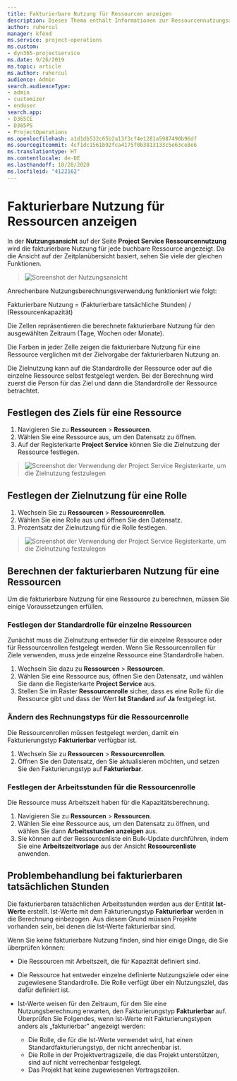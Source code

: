```yaml
---
title: Fakturierbare Nutzung für Ressourcen anzeigen
description: Dieses Thema enthält Informationen zur Ressourcennutzungsansicht.
author: ruhercul
manager: kfend
ms.service: project-operations
ms.custom:
- dyn365-projectservice
ms.date: 9/26/2019
ms.topic: article
ms.author: ruhercul
audience: Admin
search.audienceType:
- admin
- customizer
- enduser
search.app:
- D365CE
- D365PS
- ProjectOperations
ms.openlocfilehash: a1d1db532c65b2a13f3cf4e1281a5987490b96df
ms.sourcegitcommit: 4cf1dc1561b92fca4175f0b3813133c5e63ce8e6
ms.translationtype: HT
ms.contentlocale: de-DE
ms.lasthandoff: 10/28/2020
ms.locfileid: "4122162"
---
```

# <a name="view-chargeable-utilization-for-resources"></a>Fakturierbare Nutzung für Ressourcen anzeigen
 
In der **Nutzungsansicht** auf der Seite **Project Service Ressourcennutzung** wird die fakturierbare Nutzung für jede buchbare Ressource angezeigt. Da die Ansicht auf der Zeitplanübersicht basiert, sehen Sie viele der gleichen Funktionen.

> ![Screenshot der Nutzungsansicht](media/FAQ-utilization-1.png)
 

Anrechenbare Nutzungsberechnungsverwendung funktioniert wie folgt:

   Fakturierbare Nutzung = (Fakturierbare tatsächliche Stunden) / (Ressourcenkapazität)

Die Zellen repräsentieren die berechnete fakturierbare Nutzung für den ausgewählten Zeitraum (Tage, Wochen oder Monate).

Die Farben in jeder Zelle zeigen die fakturierbare Nutzung für eine Ressource verglichen mit der Zielvorgabe der fakturierbaren Nutzung an. 

Die Zielnutzung kann auf die Standardrolle der Ressource oder auf die einzelne Ressource selbst festgelegt werden. Bei der Berechnung wird zuerst die Person für das Ziel und dann die Standardrolle der Ressource betrachtet.

## <a name="set-target-on-a-resource"></a>Festlegen des Ziels für eine Ressource

1. Navigieren Sie zu **Ressourcen** \> **Ressourcen**. 
2. Wählen Sie eine Ressource aus, um den Datensatz zu öffnen. 
3. Auf der Registerkarte **Project Service** können Sie die Zielnutzung der Ressource festlegen.

> ![Screenshot der Verwendung der Project Service Registerkarte, um die Zielnutzung festzulegen](media/FAQ-utilization-2.png)
 
## <a name="set-target-utilization-on-a-role"></a>Festlegen der Zielnutzung für eine Rolle

1. Wechseln Sie zu **Ressourcen** \> **Ressourcenrollen**. 
2. Wählen Sie eine Rolle aus und öffnen Sie den Datensatz. 
3. Prozentsatz der Zielnutzung für die Rolle festlegen.

> ![Screenshot der Verwendung der Project Service Registerkarte, um die Zielnutzung festzulegen](media/FAQ-utilization-3.png)
 
## <a name="calculate-chargeable-utilization-for-a-resource"></a>Berechnen der fakturierbaren Nutzung für eine Ressourcen

Um die fakturierbare Nutzung für eine Ressource zu berechnen, müssen Sie einige Voraussetzungen erfüllen. 

### <a name="set-default-role-for-individual-resource"></a>Festlegen der Standardrolle für einzelne Ressourcen

Zunächst muss die Zielnutzung entweder für die einzelne Ressource oder für Ressourcenrollen festgelegt werden. Wenn Sie Ressourcenrollen für Ziele verwenden, muss jede einzelne Ressource eine Standardrolle haben. 

1. Wechseln Sie dazu zu **Ressourcen** \> **Ressourcen**. 
2. Wählen Sie eine Ressource aus, öffnen Sie den Datensatz, und wählen Sie dann die Registerkarte **Project Service** aus. 
3. Stellen Sie im Raster **Ressourcenrolle** sicher, dass es eine Rolle für die Ressource gibt und dass der Wert **Ist Standard** auf **Ja** festgelegt ist.
 
### <a name="change-billing-type-for-resource-role"></a>Ändern des Rechnungstyps für die Ressourcenrolle

Die Ressourcenrollen müssen festgelegt werden, damit ein Fakturierungstyp **Fakturierbar** verfügbar ist. 

1. Wechseln Sie zu **Ressourcen** \> **Ressourcenrollen**. 
2. Öffnen Sie den Datensatz, den Sie aktualisieren möchten, und setzen Sie den Fakturierungstyp auf **Fakturierbar**.

### <a name="set-working-hours-for-resource-role"></a>Festlegen der Arbeitsstunden für die Ressourcenrolle
 
Die Ressource muss Arbeitszeit haben für die Kapazitätsberechnung. 

1. Navigieren Sie zu **Ressourcen** \> **Ressourcen**. 
2. Wählen Sie eine Ressource aus, um den Datensatz zu öffnen, und wählen Sie dann **Arbeitsstunden anzeigen** aus. 
3. Sie können auf der Ressourcenliste ein Bulk-Update durchführen, indem Sie eine **Arbeitszeitvorlage** aus der Ansicht **Ressourcenliste** anwenden.

## <a name="troubleshooting-chargeable-actual-hours"></a>Problembehandlung bei fakturierbaren tatsächlichen Stunden

Die fakturierbaren tatsächlichen Arbeitsstunden werden aus der Entität **Ist-Werte** erstellt. Ist-Werte mit dem Fakturierungstyp **Fakturierbar** werden in die Berechnung einbezogen. Aus diesem Grund müssen Projekte vorhanden sein, bei denen die Ist-Werte fakturierbar sind.

Wenn Sie keine fakturierbare Nutzung finden, sind hier einige Dinge, die Sie überprüfen können:

- Die Ressourcen mit Arbeitszeit, die für Kapazität definiert sind.
- Die Ressource hat entweder einzelne definierte Nutzungsziele oder eine zugewiesene Standardrolle. Die Rolle verfügt über ein Nutzungsziel, das dafür definiert ist.
- Ist-Werte weisen für den Zeitraum, für den Sie eine Nutzungsberechnung erwarten, den Fakturierungstyp **Fakturierbar** auf. Überprüfen Sie Folgendes, wenn Ist-Werte mit Fakturierungstypen anders als „fakturierbar” angezeigt werden:

  - Die Rolle, die für die Ist-Werte verwendet wird, hat einen Standardfakturierungstyp, der nicht anrechenbar ist.
  - Die Rolle in der Projektvertragszeile, die das Projekt unterstützen, sind auf nicht verrechenbar festgelegt.
  - Das Projekt hat keine zugewiesenen Vertragszeilen.

